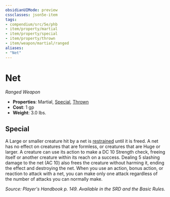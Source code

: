 ```yaml
---
obsidianUIMode: preview
cssclasses: json5e-item
tags:
- compendium/src/5e/phb
- item/property/martial
- item/property/special
- item/property/thrown
- item/weapon/martial/ranged
aliases: 
- "Net"
---
```

# Net
*Ranged Weapon*  

- **Properties**: Martial, [Special](4-Resources/Compendium/rules/item-properties.md#Special), [Thrown](4-Resources/Compendium/rules/item-properties.md#Thrown)
- **Cost**: 1 gp
- **Weight**: 3.0 lbs.

## Special

A Large or smaller creature hit by a net is [restrained](4-Resources/Compendium/rules/conditions.md#restrained) until it is freed. A net has no effect on creatures that are formless, or creatures that are Huge or larger. A creature can use its action to make a DC 10 Strength check, freeing itself or another creature within its reach on a success. Dealing 5 slashing damage to the net (AC 10) also frees the creature without harming it, ending the effect and destroying the net. When you use an action, bonus action, or reaction to attack with a net, you can make only one attack regardless of the number of attacks you can normally make.

*Source: Player's Handbook p. 149. Available in the SRD and the Basic Rules.*